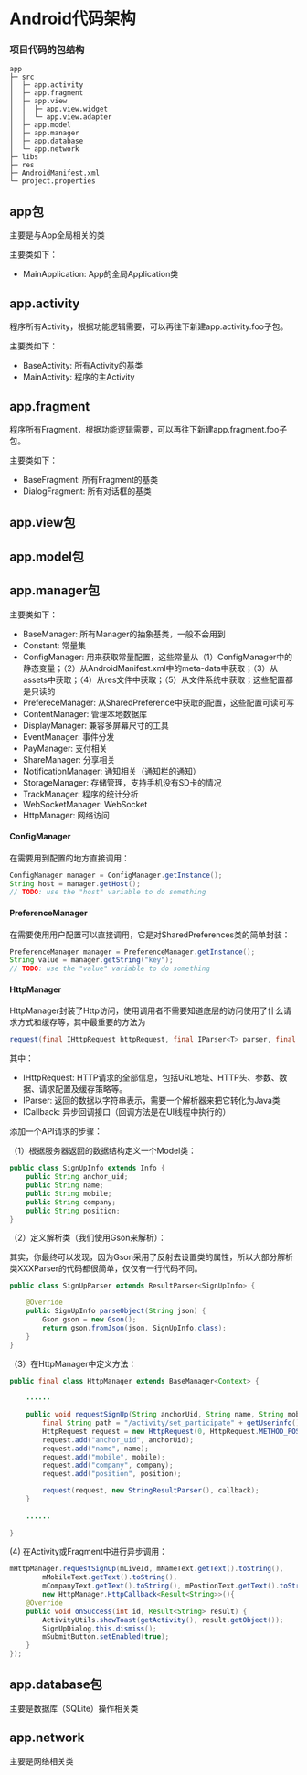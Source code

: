 # Android代码架构

### 项目代码的包结构

```
app
├─ src
│  ├─ app.activity
│  ├─ app.fragment
│  ├─ app.view
│  │  ├─ app.view.widget
│  │  └─ app.view.adapter
│  ├─ app.model
│  ├─ app.manager
│  ├─ app.database
│  └─ app.network
├─ libs
├─ res
├─ AndroidManifest.xml
└─ project.properties
```

## app包
主要是与App全局相关的类

主要类如下：

* MainApplication: App的全局Application类

## app.activity
程序所有Activity，根据功能逻辑需要，可以再往下新建app.activity.foo子包。

主要类如下：

* BaseActivity: 所有Activity的基类
* MainActivity: 程序的主Activity

## app.fragment
程序所有Fragment，根据功能逻辑需要，可以再往下新建app.fragment.foo子包。

主要类如下：

* BaseFragment: 所有Fragment的基类
* DialogFragment: 所有对话框的基类

## app.view包

## app.model包

## app.manager包

主要类如下：

* BaseManager: 所有Manager的抽象基类，一般不会用到
* Constant: 常量集
* ConfigManager: 用来获取常量配置，这些常量从（1）ConfigManager中的静态变量；（2）从AndroidManifest.xml中的meta-data中获取；（3）从assets中获取；（4）从res文件中获取；（5）从文件系统中获取；这些配置都是只读的
* PrefereceManager: 从SharedPreference中获取的配置，这些配置可读可写
* ContentManager: 管理本地数据库
* DisplayManager: 兼容多屏幕尺寸的工具
* EventManager: 事件分发
* PayManager: 支付相关
* ShareManager: 分享相关
* NotificationManager: 通知相关（通知栏的通知）
* StorageManager: 存储管理，支持手机没有SD卡的情况
* TrackManager: 程序的统计分析
* WebSocketManager: WebSocket
* HttpManager: 网络访问

#### ConfigManager
在需要用到配置的地方直接调用：

```java
ConfigManager manager = ConfigManager.getInstance();
String host = manager.getHost();
// TODO: use the "host" variable to do something
```

#### PreferenceManager
在需要使用用户配置可以直接调用，它是对SharedPreferences类的简单封装：

```java
PreferenceManager manager = PreferenceManager.getInstance();
String value = manager.getString("key");
// TODO: use the "value" variable to do something
```

#### HttpManager
HttpManager封装了Http访问，使用调用者不需要知道底层的访问使用了什么请求方式和缓存等，其中最重要的方法为

```java
request(final IHttpRequest httpRequest, final IParser<T> parser, final ICallback<T> callback)
```
其中：

* IHttpRequest: HTTP请求的全部信息，包括URL地址、HTTP头、参数、数据、请求配置及缓存策略等。
* IParser: 返回的数据以字符串表示，需要一个解析器来把它转化为Java类
* ICallback: 异步回调接口（回调方法是在UI线程中执行的）

添加一个API请求的步骤：

（1）根据服务器返回的数据结构定义一个Model类：

```java
public class SignUpInfo extends Info {
	public String anchor_uid;
	public String name;
	public String mobile;
	public String company;
	public String position;
}
```

（2）定义解析类（我们使用Gson来解析）：

其实，你最终可以发现，因为Gson采用了反射去设置类的属性，所以大部分解析类XXXParser的代码都很简单，仅仅有一行代码不同。

```java
public class SignUpParser extends ResultParser<SignUpInfo> {

	@Override
	public SignUpInfo parseObject(String json) {
		Gson gson = new Gson();
		return gson.fromJson(json, SignUpInfo.class);
	}
}
```

（3）在HttpManager中定义方法：

```Java
public final class HttpManager extends BaseManager<Context> {

	......
	
	public void requestSignUp(String anchorUid, String name, String mobile, String company, String position, ICallback<Result<String>> callback) {
		final String path = "/activity/set_participate" + getUserinfo();
		HttpRequest request = new HttpRequest(0, HttpRequest.METHOD_POST, path);
		request.add("anchor_uid", anchorUid);
		request.add("name", name);
		request.add("mobile", mobile);
		request.add("company", company);
		request.add("position", position);

		request(request, new StringResultParser(), callback);
	}
	
	......
	
}
```

(4) 在Activity或Fragment中进行异步调用：

```java
mHttpManager.requestSignUp(mLiveId, mNameText.getText().toString(),
		mMobileText.getText().toString(),
		mCompanyText.getText().toString(), mPostionText.getText().toString(),
		new HttpManager.HttpCallback<Result<String>>(){
	@Override
	public void onSuccess(int id, Result<String> result) {
		ActivityUtils.showToast(getActivity(), result.getObject());
		SignUpDialog.this.dismiss();
		mSubmitButton.setEnabled(true);
	}
});
```

## app.database包
主要是数据库（SQLite）操作相关类

## app.network
主要是网络相关类
